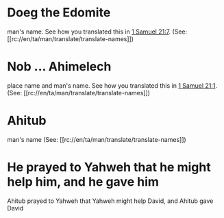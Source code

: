# Doeg the Edomite

man's name. See how you translated this in [1 Samuel 21:7](../21/07.md). (See: [[rc://en/ta/man/translate/translate-names]])

# Nob ... Ahimelech

place name and man's name. See how you translated this in [1 Samuel 21:1](../21/01.md). (See: [[rc://en/ta/man/translate/translate-names]])

# Ahitub

man's name (See: [[rc://en/ta/man/translate/translate-names]])

# He prayed to Yahweh that he might help him, and he gave him

Ahitub prayed to Yahweh that Yahweh might help David, and Ahitub gave David